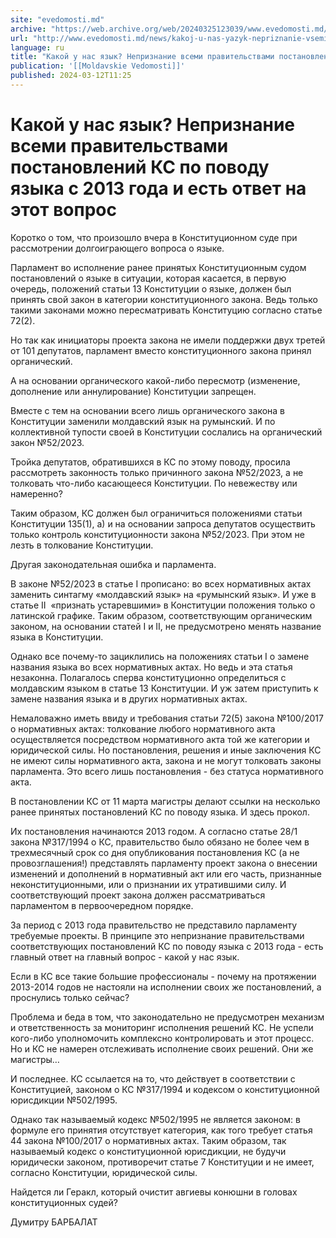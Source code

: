```yaml
---
site: "evedomosti.md"
archive: "https://web.archive.org/web/20240325123039/www.evedomosti.md/news/kakoj-u-nas-yazyk-nepriznanie-vsemi-pravitelstvami-postanovl"
url: "http://www.evedomosti.md/news/kakoj-u-nas-yazyk-nepriznanie-vsemi-pravitelstvami-postanovl"
language: ru
title: "Какой у нас язык? Непризнание всеми правительствами постановлений КС по поводу языка с 2013 года и есть ответ на этот вопрос"
publication: '[[Moldavskie Vedomosti]]'
published: 2024-03-12T11:25
---
```


# Какой у нас язык? Непризнание всеми правительствами постановлений КС по поводу языка с 2013 года и есть ответ на этот вопрос

Коротко о том, что произошло вчера в Конституционном суде при рассмотрении долгоиграющего вопроса о языке.

Парламент во исполнение ранее принятых Конституционным судом постановлений о языке в ситуации, которая касается, в первую очередь, положений статьи 13 Конституции о языке, должен был принять свой закон в категории конституционного закона. Ведь только такими законами можно пересматривать Конституцию согласно статье 72(2).

Но так как инициаторы проекта закона не имели поддержки двух третей от 101 депутатов, парламент вместо конституционного закона принял органический.

А на основании органического какой-либо пересмотр (изменение, дополнение или аннулирование) Конституции запрещен.

Вместе с тем на основании всего лишь органического закона в Конституции заменили молдавский язык на румынский. И по коллективной тупости своей в Конституции сослались на органический закон №52/2023.

Тройка депутатов, обратившихся в КС по этому поводу, просила рассмотреть законность только причинного закона №52/2023, а не толковать что-либо касающееся Конституции. По невежеству или намеренно?

Таким образом, КС должен был ограничиться положениями статьи Конституции 135(1), а) и на основании запроса депутатов осуществить только контроль конституционности закона №52/2023. При этом не лезть в толкование Конституции.

Другая законодательная ошибка и парламента.

В законе №52/2023 в статье I прописано: во всех нормативных актах заменить синтагму «молдавский язык» на «румынский язык». И уже в статье II  «признать устаревшими» в Конституции положения только о латинской графике. Таким образом, соответствующим органическим законом, на основании статей I и II, не предусмотрено менять название языка в Конституции.

Однако все почему-то зациклились на положениях статьи I о замене названия языка во всех нормативных актах. Но ведь и эта статья незаконна. Полагалось сперва конституционно определиться с молдавским языком в статье 13 Конституции. И уж затем приступить к замене названия языка и в других нормативных актах.

Немаловажно иметь ввиду и требования статьи 72(5) закона №100/2017 о нормативных актах: толкование любого нормативного акта осуществляется посредством нормативного акта той же категории и юридической силы. Но постановления, решения и иные заключения КС не имеют силы нормативного акта, закона и не могут толковать законы парламента. Это всего лишь постановления - без статуса нормативного акта.

В постановлении КС от 11 марта магистры делают ссылки на несколько ранее принятых постановлений КС по поводу языка. И здесь прокол.

Их постановления начинаются 2013 годом. А согласно статье 28/1 закона №317/1994 о КС, правительство было обязано не более чем в трехмесячный срок со дня опубликования постановления КС (а не провозглашения!) представлять парламенту проект закона о внесении изменений и дополнений в нормативный акт или его часть, признанные неконституционными, или о признании их утратившими силу. И соответствующий проект закона должен рассматриваться парламентом в первоочередном порядке.

За период с 2013 года правительство не представило парламенту требуемые проекты. В принципе это непризнание правительствами соответствующих постановлений КС по поводу языка с 2013 года - есть главный ответ на главный вопрос - какой у нас язык.

Если в КС все такие большие профессионалы - почему на протяжении 2013-2014 годов не настояли на исполнении своих же постановлений, а проснулись только сейчас?

Проблема и беда в том, что законодательно не предусмотрен механизм и ответственность за мониторинг исполнения решений КС. Не успели кого-либо уполномочить комплексно контролировать и этот процесс. Но и КС не намерен отслеживать исполнение своих решений. Они же магистры…

И последнее. КС ссылается на то, что действует в соответствии с Конституцией, законом о КС №317/1994 и кодексом о конституционной юрисдикции №502/1995.

Однако так называемый кодекс №502/1995 не является законом: в формуле его принятия отсутствует категория, как того требует статья 44 закона №100/2017 о нормативных актах. Таким образом, так называемый кодекс о конституционной юрисдикции, не будучи юридически законом, противоречит статье 7 Конституции и не имеет, согласно Конституции, юридической силы.

Найдется ли Геракл, который очистит авгиевы конюшни в головах конституционных судей?

Думитру БАРБАЛАТ